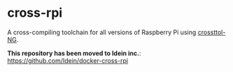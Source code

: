 # cross-rpi

A cross-compiling toolchain for all versions of Raspberry Pi using
[crossttol-NG](https://crosstool-ng.github.io/).

**This repository has been moved to Idein inc.**: https://github.com/Idein/docker-cross-rpi
